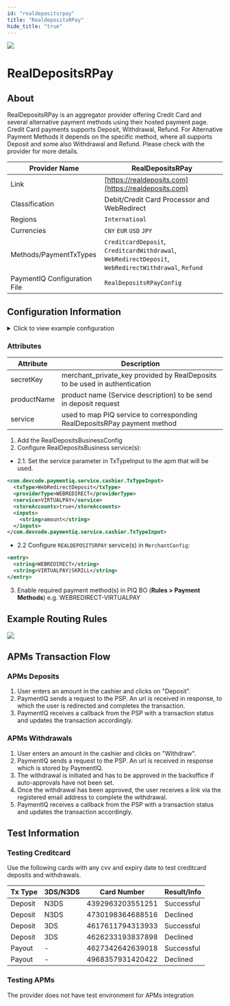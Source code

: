 ```yaml
--- 
id: "realdepositsrpay" 
title: "RealdepositsRPay"
hide_title: "true"
---
```

 
![](/img/providers/logos/realdepositsrpay.png)

# RealDepositsRPay

## About
RealDepositsRPay is an aggregator provider offering Credit Card and several alternative payment methods using their hosted payment page. Credit Card payments supports Deposit, Withdrawal, Refund.
For Alternative Payment Methods it depends on the specific method, where all supports Deposit and some also Withdrawal and Refund.
Please check with the provider for more details.

| Provider Name                | RealDepositsRPay                                                                                     |
|------------------------------|------------------------------------------------------------------------------------------------------|
| Link                         | [https://realdeposits.com](https://realdeposits.com)                                                 |
| Classification               | Debit/Credit Card Processor and WebRedirect                                                          |
| Regions                      | `Internatioal`                                                                                       |
| Currencies                   | `CNY` `EUR` `USD` `JPY`                                                                              |
| Methods/PaymentTxTypes       | `CreditcardDeposit`, `CreditcardWithdrawal`, `WebRedirectDeposit`, `WebRedirectWithdrawal`, `Refund` |
| PaymentIQ Configuration File | `RealDepositsRPayConfig`                                                                             |

## Configuration Information

<details>
<summary>Click to view example configuration</summary>
<br/>

```xml
<com.devcode.paymentiq.integration.realdepositsrpay.RealDepositsRPayConfig>
  <enabled>true</enabled>
  <useViqProxy>true</useViqProxy>
  <accounts>
    <entry>
     <string>default</string>
     <account>
     <secretKey>???</secretKey>
     <productName>???</productName>
     <supportedCurrencies>???</supportedCurrencies>
     </account>
    </entry>
  </accounts>
  <services>
   <entry>
     <string>WEBMONEY</string>
      <string>webmoney</string>
    </entry>
    <entry>
      <string>BANKCARD</string>
      <string>bank_card</string>
    </entry>
        <entry>
      <string>QIWI</string>
      <string>qiwi_wallet</string>
    </entry>
        <entry>
      <string>SKRILL</string>
      <string>skrill_wallet</string>
    </entry>
       <entry>
      <string>VirtualPay</string>
      <string>paycode54</string>
      </entry>
   </services>
</com.devcode.paymentiq.integration.realdepositsrpay.RealDepositsRPayConfig>

```

</details>

### Attributes

| Attribute   | Description                                                                |
|-------------|----------------------------------------------------------------------------|
| secretKey   | merchant_private_key provided by RealDeposits to be used in authentication |
| productName | product name (Service description) to be send in deposit request           |
| service     | used to map PIQ service to corresponding RealDepositsRPay payment method   |

1. Add the RealDepositsBusinessConfig
2. Configure RealDepositsBusiness service(s):
  - 2.1. Set the service parameter in TxTypeInput to the apm that will be used.

``` xml    
<com.devcode.paymentiq.service.cashier.TxTypeInput>
  <txType>WebRedirectDeposit</txType>
  <providerType>WEBREDIRECT</providerType>
  <service>VIRTUALPAY</service>
  <storeAccounts>true</storeAccounts>
  <inputs>
    <string>amount</string>
  </inputs>
</com.devcode.paymentiq.service.cashier.TxTypeInput>
```                                                        
  - 2.2 Configure `REALDEPOSITSRPAY` service(s) in `MerchantConfig`:

```xml        
<entry>
  <string>WEBREDIRECT</string>
  <string>VIRTUALPAY|SKRILL</string>
</entry>
```           
 3. Enable required payment method(s) in PIQ BO (**Rules > Payment Methods**) e.g. WEBREDIRECT-VIRTUALPAY

## Example Routing Rules

![](/img/providers/routing/realdepositsrpay.png)

## APMs Transaction Flow

### APMs Deposits

1. User enters an amount in the cashier and clicks on "Deposit". 
2. PaymentIQ sends a request to the PSP. An url is received in response, to which the user is redirected and completes the transaction.
3. PaymentIQ receives a callback from the PSP with a transaction status and updates the transaction accordingly.

### APMs Withdrawals

1. User enters an amount in the cashier and clicks on "Withdraw".
2. PaymentIQ sends a request to the PSP. An url is received in response which is stored by PaymentIQ.
3. The withdrawal is initiated and has to be approved in the backoffice if auto-approvals have not been set.
4. Once the withdrawal has been approved, the user receives a link via the registered email address to complete the withdrawal.
5. PaymentIQ receives a callback from the PSP with a transaction status and updates the transaction accordingly.

## Test Information

### Testing Creditcard

Use the following cards with any cvv and expiry date to test creditcard deposits and withdrawals.

| Tx Type | 3DS/N3DS | Card Number      | Result/Info |
|---------|----------|------------------|-------------|
| Deposit | N3DS     | 4392963203551251 | Successful  |
| Deposit | N3DS     | 4730198364688516 | Declined    |
| Deposit | 3DS      | 4617611794313933 | Successful  |
| Deposit | 3DS      | 4626233193837898 | Declined    |
| Payout  | -        | 4627342642639018 | Successful  |
| Payout  | -        | 4968357931420422 | Declined    |

### Testing APMs 

The provider does not have test environment for APMs integration